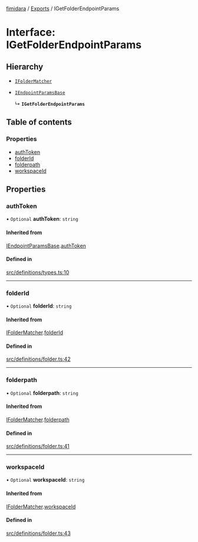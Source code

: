 [fimidara](../README.md) / [Exports](../modules.md) / IGetFolderEndpointParams

# Interface: IGetFolderEndpointParams

## Hierarchy

- [`IFolderMatcher`](IFolderMatcher.md)

- [`IEndpointParamsBase`](IEndpointParamsBase.md)

  ↳ **`IGetFolderEndpointParams`**

## Table of contents

### Properties

- [authToken](IGetFolderEndpointParams.md#authtoken)
- [folderId](IGetFolderEndpointParams.md#folderid)
- [folderpath](IGetFolderEndpointParams.md#folderpath)
- [workspaceId](IGetFolderEndpointParams.md#workspaceid)

## Properties

### authToken

• `Optional` **authToken**: `string`

#### Inherited from

[IEndpointParamsBase](IEndpointParamsBase.md).[authToken](IEndpointParamsBase.md#authtoken)

#### Defined in

[src/definitions/types.ts:10](https://github.com/softkave/files-js/blob/353a07f/src/definitions/types.ts#L10)

___

### folderId

• `Optional` **folderId**: `string`

#### Inherited from

[IFolderMatcher](IFolderMatcher.md).[folderId](IFolderMatcher.md#folderid)

#### Defined in

[src/definitions/folder.ts:42](https://github.com/softkave/files-js/blob/353a07f/src/definitions/folder.ts#L42)

___

### folderpath

• `Optional` **folderpath**: `string`

#### Inherited from

[IFolderMatcher](IFolderMatcher.md).[folderpath](IFolderMatcher.md#folderpath)

#### Defined in

[src/definitions/folder.ts:41](https://github.com/softkave/files-js/blob/353a07f/src/definitions/folder.ts#L41)

___

### workspaceId

• `Optional` **workspaceId**: `string`

#### Inherited from

[IFolderMatcher](IFolderMatcher.md).[workspaceId](IFolderMatcher.md#workspaceid)

#### Defined in

[src/definitions/folder.ts:43](https://github.com/softkave/files-js/blob/353a07f/src/definitions/folder.ts#L43)

